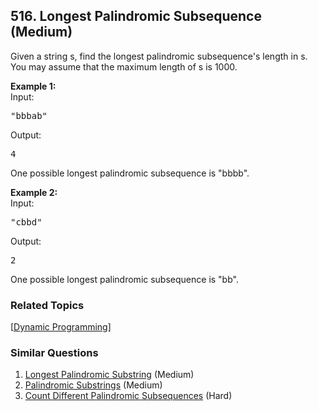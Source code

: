 <!--|This file generated by command(leetcode description); DO NOT EDIT.    |-->
<!--+----------------------------------------------------------------------+-->
<!--|@author    Openset <openset.wang@gmail.com>                           |-->
<!--|@link      https://github.com/openset                                 |-->
<!--|@home      https://github.com/openset/leetcode                        |-->
<!--+----------------------------------------------------------------------+-->

## 516. Longest Palindromic Subsequence (Medium)

<p>
Given a string s, find the longest palindromic subsequence's length in s. You may assume that the maximum length of s is 1000.
</p>

<p><b>Example 1:</b><br>
Input: 
<pre>
"bbbab"
</pre>
Output: 
<pre>
4
</pre>
One possible longest palindromic subsequence is "bbbb".
</p>

<p><b>Example 2:</b><br>
Input:
<pre>
"cbbd"
</pre>
Output:
<pre>
2
</pre>
One possible longest palindromic subsequence is "bb".
</p>

### Related Topics
[[Dynamic Programming](https://github.com/openset/leetcode/tree/master/tag/dynamic-programming/README.md)] 

### Similar Questions
  1. [Longest Palindromic Substring](https://github.com/openset/leetcode/tree/master/problems/longest-palindromic-substring) (Medium)
  1. [Palindromic Substrings](https://github.com/openset/leetcode/tree/master/problems/palindromic-substrings) (Medium)
  1. [Count Different Palindromic Subsequences](https://github.com/openset/leetcode/tree/master/problems/count-different-palindromic-subsequences) (Hard)
